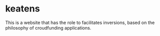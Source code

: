 # keatens
This is a website that has the role to facilitates inversions, based on the philosophy of croudfunding applications.
